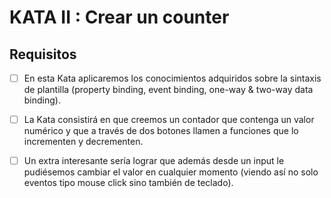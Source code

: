# KATA II : Crear un counter
## Requisitos
- [ ] En esta Kata aplicaremos los conocimientos adquiridos sobre la sintaxis de plantilla (property binding, event binding, one-way & two-way data binding).
- [ ] La Kata consistirá en que creemos un contador que contenga un valor numérico y que a través de dos botones llamen a funciones que lo incrementen y decrementen.

- [ ] Un extra interesante sería lograr que además desde un input le pudiésemos cambiar el valor en cualquier momento (viendo así no solo eventos tipo mouse click sino también de teclado).